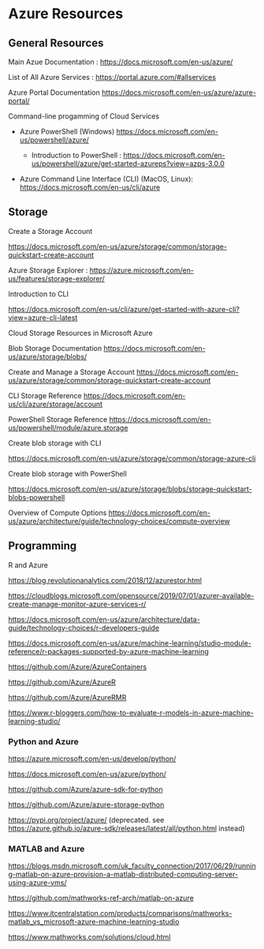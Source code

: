 # Azure Resources

## General Resources 

Main Azue Documentation : https://docs.microsoft.com/en-us/azure/ 

List of All Azure Services : https://portal.azure.com/#allservices 

Azure Portal Documentation https://docs.microsoft.com/en-us/azure/azure-portal/ 


Command-line progamming of Cloud Services

 * Azure PowerShell (Windows) https://docs.microsoft.com/en-us/powershell/azure/ 

    * Introduction to PowerShell : https://docs.microsoft.com/en-us/powershell/azure/get-started-azureps?view=azps-3.0.0 

 * Azure Command Line Interface (CLI) (MacOS, Linux): https://docs.microsoft.com/en-us/cli/azure 

 
## Storage
Create a Storage Account 

https://docs.microsoft.com/en-us/azure/storage/common/storage-quickstart-create-account 

 

Azure Storage Explorer : https://azure.microsoft.com/en-us/features/storage-explorer/ 




Introduction to CLI 

https://docs.microsoft.com/en-us/cli/azure/get-started-with-azure-cli?view=azure-cli-latest 

Cloud Storage Resources in Microsoft Azure 


Blob Storage Documentation 
https://docs.microsoft.com/en-us/azure/storage/blobs/ 

 

Create and Manage a Storage Account 
https://docs.microsoft.com/en-us/azure/storage/common/storage-quickstart-create-account 

 

CLI Storage Reference 
https://docs.microsoft.com/en-us/cli/azure/storage/account 

 

PowerShell Storage Reference 
https://docs.microsoft.com/en-us/powershell/module/azure.storage 

 

Create blob storage with CLI 

https://docs.microsoft.com/en-us/azure/storage/common/storage-azure-cli 

  

Create blob storage with PowerShell 

https://docs.microsoft.com/en-us/azure/storage/blobs/storage-quickstart-blobs-powershell 

 

Overview of Compute Options 
https://docs.microsoft.com/en-us/azure/architecture/guide/technology-choices/compute-overview 

 

## Programming

R and Azure 

https://blog.revolutionanalytics.com/2018/12/azurestor.html 

https://cloudblogs.microsoft.com/opensource/2019/07/01/azurer-available-create-manage-monitor-azure-services-r/ 

https://docs.microsoft.com/en-us/azure/architecture/data-guide/technology-choices/r-developers-guide 

https://docs.microsoft.com/en-us/azure/machine-learning/studio-module-reference/r-packages-supported-by-azure-machine-learning 

https://github.com/Azure/AzureContainers 

https://github.com/Azure/AzureR 

https://github.com/Azure/AzureRMR 

https://www.r-bloggers.com/how-to-evaluate-r-models-in-azure-machine-learning-studio/ 

 
 

### Python and Azure 

https://azure.microsoft.com/en-us/develop/python/ 

https://docs.microsoft.com/en-us/azure/python/ 

https://github.com/Azure/azure-sdk-for-python 

https://github.com/Azure/azure-storage-python 

https://pypi.org/project/azure/ (deprecated. see https://azure.github.io/azure-sdk/releases/latest/all/python.html instead) 


### MATLAB and Azure 

https://blogs.msdn.microsoft.com/uk_faculty_connection/2017/06/29/running-matlab-on-azure-provision-a-matlab-distributed-computing-server-using-azure-vms/ 

https://github.com/mathworks-ref-arch/matlab-on-azure 

https://www.itcentralstation.com/products/comparisons/mathworks-matlab_vs_microsoft-azure-machine-learning-studio 

https://www.mathworks.com/solutions/cloud.html 